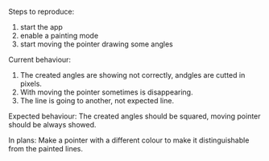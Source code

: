 Steps to reproduce:
   1. start the app
   2. enable a painting mode
   3. start moving the pointer drawing some angles

Current behaviour:
   1. The created angles are showing not correctly, andgles are cutted in pixels.
   2. With moving the pointer sometimes is disappearing.
   3. The line is going to another, not expected line.

Expected behaviour:
   The created angles should be squared, moving pointer should be always showed.

In plans:
   Make a pointer with a different colour to make it distinguishable from the
   painted lines.
